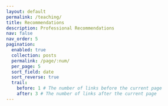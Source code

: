 ```yaml
---
layout: default
permalink: /teaching/
title: Recommendations
description: Professional Recommendations
nav: false
nav_order: 5
pagination:
  enabled: true
  collection: posts
  permalink: /page/:num/
  per_page: 5
  sort_field: date
  sort_reverse: true
  trail:
    before: 1 # The number of links before the current page
    after: 3 # The number of links after the current page
---
```

<div class='sk-ww-linkedin-recommendations' data-embed-id='25488476'></div><script src='https://widgets.sociablekit.com/linkedin-recommendations/widget.js' async defer></script> 

